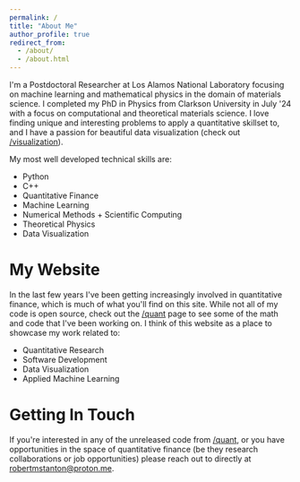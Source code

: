 ```yaml
---
permalink: /
title: "About Me"
author_profile: true
redirect_from: 
  - /about/
  - /about.html
---
```


I'm a Postdoctoral Researcher at Los Alamos National Laboratory focusing on machine learning and mathematical physics in the domain of materials science. I completed my PhD in Physics from Clarkson University in July '24 with a focus on computational and theoretical materials science. I love finding unique and interesting problems to apply a quantitative skillset to, and I have a passion for beautiful data visualization (check out [/visualization](/visualization)).<br>

My most well developed technical skills are:

- Python
- C++
- Quantitative Finance
- Machine Learning
- Numerical Methods + Scientific Computing
- Theoretical Physics
- Data Visualization


My Website
======

In the last few years I've been getting increasingly involved in quantitative finance, which is much of what you'll find on this site. While not all of my code is open source, check out the [/quant](/quant) page to see some of the math and code that I've been working on. I think of this website as a place to showcase my work related to:

- Quantitative Research
- Software Development
- Data Visualization
- Applied Machine Learning

Getting In Touch
======

If you're interested in any of the unreleased code from [/quant](/quant), or you have opportunities in the space of quantitative finance (be they research collaborations or job opportunities) please reach out to directly at robertmstanton@proton.me.
